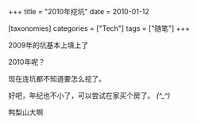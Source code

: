 +++
title = "2010年挖坑"
date = 2010-01-12

[taxonomies]
categories = ["Tech"]
tags = ["随笔"]
+++

2009年的坑基本上填上了

2010年呢？

现在连坑都不知道要怎么挖了。

好吧，年纪也不小了，可以尝试在家买个房了。 *(^_^)* 

鸭梨山大啊 


